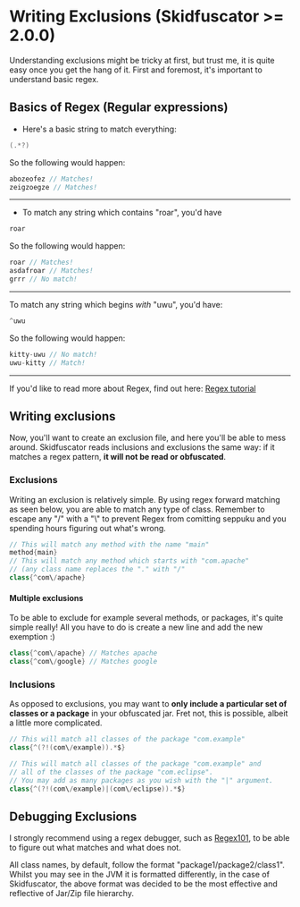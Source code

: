 # Writing Exclusions (Skidfuscator >= 2.0.0)

Understanding exclusions might be tricky at first, but trust me, it is quite easy once you get the hang of it. First and foremost, it's
important to understand basic regex. 

## Basics of Regex (Regular expressions)

- Here's a basic string to match everything:
```java
(.*?)
```

So the following would happen:
```java
abozeofez // Matches!
zeigzoegze // Matches!
```

***

- To match any string which contains "roar", you'd have
```java
roar
````

So the following would happen:
```java
roar // Matches!
asdafroar // Matches!
grrr // No match!
```

***

To match any string which begins _with_ "uwu", you'd have:
```java
^uwu
```

So the following would happen:
```java
kitty-uwu // No match!
uwu-kitty // Match!
```

***

If you'd like to read more about Regex, find out here: [Regex tutorial](https://medium.com/factory-mind/regex-tutorial-a-simple-cheatsheet-by-examples-649dc1c3f285)

## Writing exclusions

Now, you'll want to create an exclusion file, and here you'll be able to mess around. Skidfuscator reads inclusions and exclusions the same way: if it matches a regex pattern, __**it will not be read or obfuscated**__. 

### Exclusions
Writing an exclusion is relatively simple. By using regex forward matching as seen below, you are able to match any type of class. Remember to escape any "/" with a "\\" to prevent Regex from comitting seppuku and you spending hours figuring out what's wrong.

```java
// This will match any method with the name "main"
method{main} 
// This will match any method which starts with "com.apache" 
// (any class name replaces the "." with "/"
class{^com\/apache} 
```


#### Multiple exclusions

To be able to exclude for example several methods, or packages, it's quite simple really! All you have to do is create a new line and add the new exemption :)

```java
class{^com\/apache} // Matches apache
class{^com\/google} // Matches google
```


### Inclusions
As opposed to exclusions, you may want to **only include a particular set of classes or a package** in your obfuscated jar. Fret not, this is possible, albeit a little more complicated.

```java
// This will match all classes of the package "com.example"
class{^(?!(com\/example)).*$} 

// This will match all classes of the package "com.example" and 
// all of the classes of the package "com.eclipse". 
// You may add as many packages as you wish with the "|" argument.
class{^(?!(com\/example)|(com\/eclipse)).*$} 
```

## Debugging Exclusions

I strongly recommend using a regex debugger, such as [Regex101](https://regex101.com/), to be able to figure out what matches and what does not. 

All class names, by default, follow the format "package1/package2/class1". Whilst you may see in the JVM it is formatted differently, in the case of Skidfuscator, the above format was decided to be the most effective and reflective of Jar/Zip file hierarchy.
